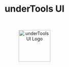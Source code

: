 <h1 align="center">underTools UI</h1>

<br>

<p align="center">
  <a href="#">
    <img src="https://undertoolsjs.com/img/undertoolsUI.png" alt="underTools UI Logo" width="100">
  </a>
</p>

<br>
